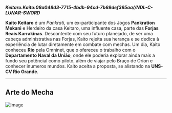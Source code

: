 ***Keitaro.Kaito:08a048d3-7715-4bdb-94cd-7b69def395aa//NDL-C-LUNAR-SWORD***

**Kaito Keitaro** é um *Pankrati*, um ex-participante dos Jogos **Pankration Mekani** e Herdeiro da casa Keitaro, uma influente casa, parte das **Forjas Reais Karrakinas**. Descontente com seu futuro planejado, de ser uma cabeça administrativa nas Forjas, Kaito rejeita sua herança e se dedica à experiência de lutar diretamente em combate com mechas. Um dia, Kaito conheceu **Rio** pela Omninet, que o ofereceu o trabalho com o **Departamento Naval da União**, onde ele poderia explorar ainda mais a fundo seu potêncial como piloto, além de viajar pelo Braço de Órion e conhecer inumeros mundos. Kaito aceita a proposta, se alistando na **UNS-CV Rio Grande**.

---
## Arte do Mecha 
![image](/mechs/Hayai%20Ite.png)



